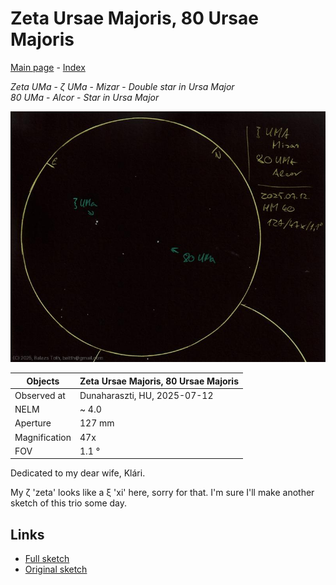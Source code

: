 # Zeta Ursae Majoris, 80 Ursae Majoris

[Main page](../index.md) - [Index](../pages/obj_index.md)

_Zeta UMa_ - _ζ UMa_ - _Mizar_ - _Double star in Ursa Major_  
_80 UMa_ - _Alcor_ - _Star in Ursa Major_  

![Zeta Ursae Majoris, 80 Ursae Majoris](../img/zeta-uma-80-uma-20250715.jpg)

Objects | Zeta Ursae Majoris, 80 Ursae Majoris
-|-
Observed at | Dunaharaszti, HU, 2025-07-12
NELM | ~ 4.0
Aperture | 127 mm
Magnification | 47x
FOV | 1.1 °

Dedicated to my dear wife, Klári.

My ζ 'zeta' looks like a ξ 'xi' here, sorry for that.
I'm sure I'll make another sketch of this trio some day.

## Links

- [Full sketch](../img/zeta-uma-80-uma-kappa-her-20250715.jpg)
- [Original sketch](../scan/20250715_1.jpg)
